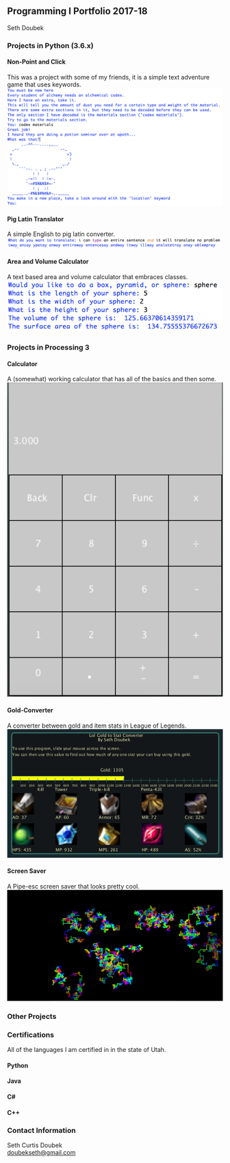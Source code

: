 ## Programming I Portfolio 2017-18  
Seth Doubek

### Projects in Python (3.6.x)
#### Non-Point and Click
This was a project with some of my friends, it is a simple text adventure game that uses keywords. 
[![Test](https://github.com/DoubekSeth/NonPointAndClick/blob/master/Images/NonPointAndClick.png?raw=true)](https://github.com/DoubekSeth/NonPointAndClick)

#### Pig Latin Translator
A simple English to pig latin converter. 
[![Pig Latin Converter](https://github.com/DoubekSeth/Programming17-18/blob/master/Images/PigLatin.png?raw=true)](https://github.com/DoubekSeth/PigLatin)

#### Area and Volume Calculator
A text based area and volume calculator that embraces classes. 
[![Shape Tester](https://github.com/DoubekSeth/Programming17-18/blob/master/Images/ShapeTester.png?raw=true)](https://github.com/DoubekSeth/ShapeTester)

### Projects in Processing 3
#### Calculator
A (somewhat) working calculator that has all of the basics and then some.
[![Calculator](https://github.com/DoubekSeth/Programming17-18/blob/master/Images/Calculator.png?raw=true)](https://github.com/DoubekSeth/Calculator)

#### Gold-Converter
A converter between gold and item stats in League of Legends.
[![Gold Converter](https://github.com/DoubekSeth/Programming17-18/blob/master/Images/GoldConverter.png?raw=true)](https://github.com/DoubekSeth/GoldConverter)

#### Screen Saver
A Pipe-esc screen saver that looks pretty cool.
[![Screen Saver](https://github.com/DoubekSeth/Programming17-18/blob/master/Images/ScreenSaver.png?raw=true)](https://github.com/DoubekSeth/ScreenSaver)

### Other Projects
<script type = "text/javascript">
</script>
### Certifications
All of the languages I am certified in in the state of Utah.
#### Python
#### Java
#### C#
#### C++

### Contact Information
Seth Curtis Doubek  
doubekseth@gmail.com
